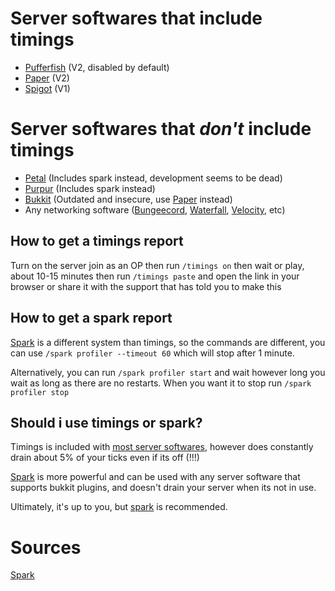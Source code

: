 # Server softwares that include timings
- [Pufferfish](https://pufferfish.host/downloads) (V2, disabled by default)
- [Paper](https://papermc.io) (V2)
- [Spigot](https://www.spigotmc.org) (V1)

# Server softwares that *don't* include timings
- [Petal](https://github.com/Bloom-host/Petal) (Includes spark instead, development seems to be dead)
- [Purpur](https://purpurmc.org) (Includes spark instead)
- [Bukkit](https://bukkit.org) (Outdated and insecure, use [Paper](https://papermc.io) instead)
- Any networking software ([Bungeecord](https://www.spigotmc.org/wiki/bungeecord-installation/), [Waterfall](https://papermc.io/downloads#Waterfall), [Velocity](https://papermc.io/downloads#Velocity), etc)

## How to get a timings report
Turn on the server join as an OP then run `/timings on`
then wait or play, about 10-15 minutes then run `/timings paste` and open the link in your browser or share it with the support that has told you to make this

## How to get a spark report
[Spark](https://spark.lucko.me) is a different system than timings, so the commands are different, you can use `/spark profiler --timeout 60` which will stop after 1 minute.

Alternatively, you can run `/spark profiler start` and wait however long you wait as long as there are no restarts.
When you want it to stop run `/spark profiler stop`

## Should i use timings or spark?
Timings is included with [most server softwares](#server-softwares-that-include-timings), however does constantly drain about 5% of your ticks even if its off (!!!)

[Spark](https://spark.lucko.me) is more powerful and can be used with any server software that supports bukkit plugins, and doesn't drain your server when its not in use.

Ultimately, it's up to you, but [spark](https://spark.lucko.me) is recommended.

# Sources
[Spark](https://spark.lucko.me/docs/Command-Usage#spark-profiler)
